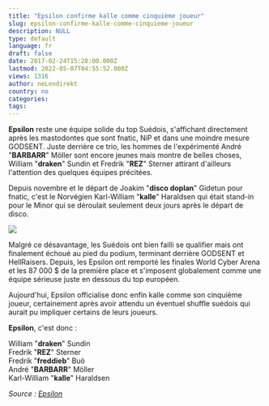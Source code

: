 ```yaml
---
title: "Epsilon confirme kalle comme cinquième joueur"
slug: epsilon-confirme-kalle-comme-cinquieme-joueur
description: NULL
type: default
language: fr
draft: false
date: 2017-02-24T15:28:00.000Z
lastmod: 2022-05-07T04:55:52.000Z
views: 1316
author: neLendirekt
country: no
categories:
tags:
---
```

**Epsilon** reste une équipe solide du top Suédois, s'affichant directement après les mastodontes que sont fnatic, NiP et dans une moindre mesure GODSENT. Juste derrière ce trio, les hommes de l'expérimenté André "**BARBARR**" Möller sont encore jeunes mais montre de belles choses, William "**draken**" Sundin et Fredrik "**REZ**" Sterner attirant d'ailleurs l'attention des quelques équipes précitées.

Depuis novembre et le départ de Joakim "**disco doplan**" Gidetun pour fnatic, c'est le Norvégien Karl-William "**kalle**" Haraldsen qui était stand-in pour le Minor qui se déroulait seulement deux jours après le départ de disco.

![](/storage/images/58b0516e46d52_1478423618891jpeg.jpeg)

Malgré ce désavantage, les Suédois ont bien failli se qualifier mais ont finalement échoué au pied du podium, terminant derrière GODSENT et HellRaisers. Depuis, les Epsilon ont remporté les finales World Cyber Arena et les 87 000 $ de la première place et s'imposent globalement comme une équipe sérieuse juste en dessous du top européen. 

Aujourd'hui, Epsilon officialise donc enfin kalle comme son cinquième joueur, certainement après avoir attendu un éventuel shuffle suédois qui aurait pu impliquer certains de leurs joueurs.

**Epsilon**, c'est donc :

William "**draken**" Sundin  
Fredrik "**REZ**" Sterner  
Fredrik "**freddieb**" Buö  
André "**BARBARR**" Möller   
Karl-William "**kalle**" Haraldsen

_Source : [Epsilon](https://twitter.com/Epsilon%5FeSports/status/834822021821378561)_
